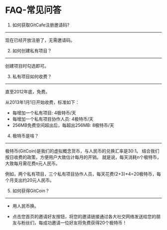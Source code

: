 FAQ-常见问答
============

1. 如何获取GitCafe注册邀请码?
-----------------------------

现在已经开放注册了，无需邀请码。

2. 如何创建私有项目？
---------------------

创建项目时勾选即可。

3. 私有项目如何收费？
---------------------

直至2012年底，免费。

从2013年1月1日开始收费，标准如下：

- 每增加一个私有项目: 4极特币/天
- 每增加一个私有项目协作人员: 4极特币/天
- 256MB免费空间超出后，每超出256MB: 8极特币/天

4. 极特币是啥？
---------------

极特币(GitCoin)是我们的虚拟概念货币，与人民币的兑换汇率是30:1。
结合我们按日收费的政策，方便用户大致估计每月的开销。
就是说，每天消耗n个极特币，大致每月需花费n元人民币。

例如，两个私有项目，三个私有项目协作人员，每天花费(2+3)*4=20极特币，每个月支出约20元人民币。

5. 如何获得GitCoin？
--------------------

- 用人民币换。

- 点击您首页的邀请好友按钮，将您的邀请链接通过各大社交网络发送给您的朋友与粉丝们，每成功邀请一位好友将免费获得20个极特币！
